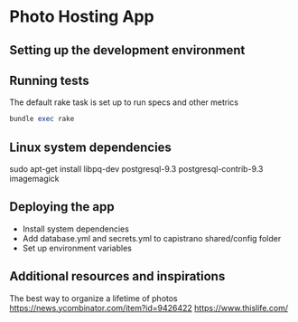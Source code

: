 Photo Hosting App
===

Setting up the development environment
---

Running tests
---
The default rake task is set up to run specs and other metrics
```ruby
bundle exec rake
```

Linux system dependencies
---
sudo apt-get install libpq-dev postgresql-9.3 postgresql-contrib-9.3 imagemagick

Deploying the app
---
- Install system dependencies
- Add database.yml and secrets.yml to capistrano shared/config folder
- Set up environment variables

Additional resources and inspirations
---
The best way to organize a lifetime of photos https://news.ycombinator.com/item?id=9426422
https://www.thislife.com/
